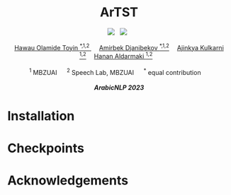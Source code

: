 <div align="center">

<h1> ArTST </h1>

<a href=''> <a href=''><img src='https://img.shields.io/badge/paper-ArXiv-red'></a> &nbsp;  <a href='https://artstts.wixsite.com/artsttts'><img src='https://img.shields.io/badge/demo-Page-green'></a> &nbsp;

<div>
    <a href='' target='_blank'>Hawau Olamide Toyin <sup>*,1,2</sup> </a>&emsp;
    <a href='' target='_blank'>Amirbek Djanibekov <sup>*,1,2</a>&emsp;
    <a href='' target='_blank'>Ajinkya Kulkarni <sup>1,2</a>&emsp;
    <a href='' target='_blank'>Hanan Aldarmaki <sup>1,2</a>&emsp;
</div>
<br>
<div>
    <sup>1</sup> MBZUAI &emsp; <sup>2</sup> Speech Lab, MBZUAI &emsp; <sup>*</sup> equal contribution &emsp; 
</div>
<br>
<i><strong><a target='_blank'>ArabicNLP 2023</a></strong></i>
<br>
</div>

# Installation


# Checkpoints


# Acknowledgements